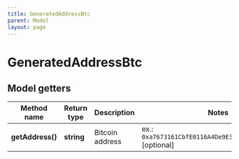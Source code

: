 ```yaml
---
title: GeneratedAddressBtc
parent: Model
layout: page
---
```


# GeneratedAddressBtc

## Model getters

Method name | Return type | Description | Notes
------------ | ------------- | ------------- | -------------
**getAddress()** | **string** | Bitcoin address | ex.: `0xa7673161CbfE0116A4De9E341f8465940c2211d4` [optional]

